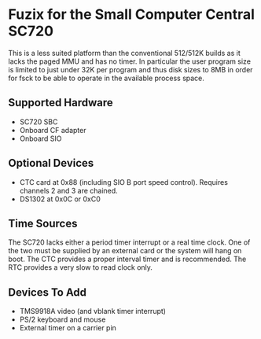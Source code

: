 # Fuzix for the Small Computer Central SC720

This is a less suited platform than the conventional 512/512K builds as it
lacks the paged MMU and has no timer. In particular the user program size is
limited to just under 32K per program and thus disk sizes to 8MB in order for
fsck to be able to operate in the available process space.

## Supported Hardware

- SC720 SBC
- Onboard CF adapter
- Onboard SIO

## Optional Devices

- CTC card at 0x88 (including SIO B port speed control). Requires channels 2 and 3 are chained.
- DS1302 at 0x0C or 0xC0

## Time Sources

The SC720 lacks either a period timer interrupt or a real time clock. One of
the two must be supplied by an external card or the system will hang on
boot. The CTC provides a proper interval timer and is recommended. The RTC
provides a very slow to read clock only.

## Devices To Add

- TMS9918A video (and vblank timer interrupt)
- PS/2 keyboard and mouse
- External timer on a carrier pin

